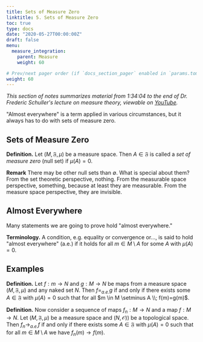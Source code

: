 ```yaml
---
title: Sets of Measure Zero
linktitle: 5. Sets of Measure Zero
toc: true
type: docs
date: "2020-05-27T00:00:00Z"
draft: false
menu:
  measure_integration:
    parent: Measure
    weight: 60

# Prev/next pager order (if `docs_section_pager` enabled in `params.toml`)
weight: 60
---
```

*This section of notes summarizes material from 1:34:04 to the end of Dr. Frederic Schuller's lecture on measure theory, viewable on [YouTube](https://youtu.be/6ad9V8gvyBQ?t=5644).*

"Almost everywhere" is a term applied in various circumstances, but it always has to do with sets of measure zero.

## Sets of Measure Zero
**Definition.** Let $(M, \mathfrak{F}, \mu)$ be a measure space.  Then $A \in \mathfrak{F}$ is called a *set of measure zero* (null set) if $\mu(A)=0$.  

**Remark** There may be other null sets than $\emptyset$.  What is special about them?  From the set theoretic perspective, nothing.  From the measurable space perspective, something, because at least they are measurable.  From the measure space perspective, they are invisible.

## Almost Everywhere
Many statements we are going to prove hold "almost everywhere."  

**Terminology.**  A condition, e.g. equality or convergence or..., is said to hold "almost everywhere" (a.e.) if it holds for all $m \in M \setminus A$ for some $A$ with $\mu(A)=0$.  

## Examples
**Definition.** Let $f: m \to N$ and $g: M \to N$ be maps from a measure space $(M, \mathfrak{F}, \mu)$ and any naked set $N$.  Then $f =_{a.e.} g$ if and only if there exists some $A \in \mathfrak{F}$ with $\mu(A)=0$ such that for all $m \in M \setminus A \\; f(m)=g(m)$.

**Definition.** Now consider a sequence of maps $f_n : M \to N$ and a map $f: M \to N$.  Let $(M, \mathfrak{F}, \mu)$ be a measure space and $(N, \mathscr{O)})$ be a topological space.  Then $f_n \to_{a.e.} f$ if and only if there exists some $A \in \mathfrak{F}$ with $\mu(A)=0$ such that for all $m \in M \setminus A$ we have $f_n(m) \to f(m)$.


